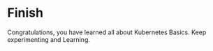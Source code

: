 # Finish

Congratulations, you have learned all about Kubernetes Basics. Keep experimenting and Learning.
